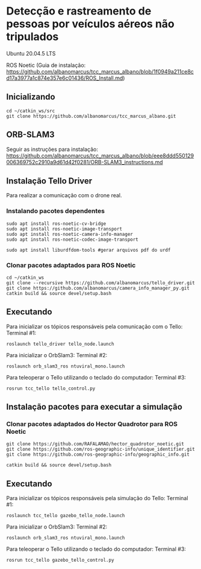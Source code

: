 # Detecção e rastreamento de pessoas por veículos aéreos não tripulados

Ubuntu 20.04.5 LTS

ROS Noetic (Guia de instalação: https://github.com/albanomarcus/tcc_marcus_albano/blob/1f0949a211ce8cd17a3977a1c874e357e6c01436/ROS_Install.md)


## Inicializando
```
cd ~/catkin_ws/src
git clone https://github.com/albanomarcus/tcc_marcus_albano.git
```

## ORB-SLAM3
Seguir as instruções para instalação: https://github.com/albanomarcus/tcc_marcus_albano/blob/eee8ddd550129006369752c2910a9d61d42f0281/ORB-SLAM3_instructions.md

## Instalação Tello Driver 
Para realizar a comunicação com o drone real.

### Instalando pacotes dependentes
```
sudo apt install ros-noetic-cv-bridge
sudo apt install ros-noetic-image-transport
sudo apt install ros-noetic-camera-info-manager
sudo apt install ros-noetic-codec-image-transport

sudo apt install liburdfdom-tools #gerar arquivos pdf do urdf
```
### Clonar pacotes adaptados para ROS Noetic
```
cd ~/catkin_ws
git clone --recursive https://github.com/albanomarcus/tello_driver.git
git clone https://github.com/albanomarcus/camera_info_manager_py.git
catkin build && source devel/setup.bash
```
## Executando
Para inicializar os tópicos responsáveis pela comunicação com o Tello: 
Terminal #1: 
```
roslaunch tello_driver tello_node.launch
```
Para inicializar o OrbSlam3:
Terminal #2:
```
roslaunch orb_slam3_ros ntuviral_mono.launch
```
Para teleoperar o Tello utilizando o teclado do computador:
Terminal #3:
```
rosrun tcc_tello tello_control.py 
```
## Instalação pacotes para executar a simulação

### Clonar pacotes adaptados do Hector Quadrotor para ROS Noetic

```
git clone https://github.com/RAFALAMAO/hector_quadrotor_noetic.git
git clone https://github.com/ros-geographic-info/unique_identifier.git
git clone https://github.com/ros-geographic-info/geographic_info.git

catkin build && source devel/setup.bash
```
## Executando
Para inicializar os tópicos responsáveis pela simulação do Tello: 
Terminal #1:
```
roslaunch tcc_tello gazebo_tello_node.launch 
```
Para inicializar o OrbSlam3:
Terminal #2:
```
roslaunch orb_slam3_ros ntuviral_mono.launch
```
Para teleoperar o Tello utilizando o teclado do computador:
Terminal #3:
```
rosrun tcc_tello gazebo_tello_control.py 
```


